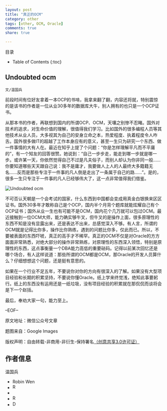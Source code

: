 ```yaml
---
layout: post
title: "真正的OCM"
category: other
tags: [other, OCM, Oracle]
comments: true
share: true

---
```



目录

* Table of Contents
{:toc}

## Undoubted ocm ##

`文/温国兵`

前段时间有位好友拿着一本OCP的书啃，我拿来翻了翻，内容还将就，特别震惊的是该书的作者是一位从业30多年的数据库大牛，别人拥有的也只是一个OCP证书。

从那本书的作者，再联想到国内的所谓OCP、OCM，天壤之别惨不忍睹。国外对技术的追求，对生命价值的理解，很值得我们学习。比如国外的很多编程人员等其他技术从业人员，大多视其为自己的安身立命之本，热爱程度、执着程度令人咋舌。国外很多做IT的超越了工作本身应有的意义，甚至一生只为研究一个东西、做一件事情的大有人在。最近在知乎上提了个问题：“你是怎样理解平凡而不平庸的”，有一个知友的回答很赞。她说到：“自己一步步走，能走到哪一步就是哪一步。或许某一天，你依然觉得自己不过是凡夫俗子，而别人却认为你非同一般……你要知道哪些天天跟自己说：我不是庸才，我要做人上人的人最终大多籍籍无名……反而是那些专注于一件事的凡人倒是走出了一条属于自己的路……”。是的，很多一生只专注于一件事的凡人已经够伟大了，这一点非常值得我们借鉴。

![Undoubted ocm ](http://i.imgur.com/U97n5D5.jpg)

不可否认天朝是一个会考试的国家，什么东西到中国都会变成用真金白银换来区区证书。国外30多年才敢称自己是个OCP，国内半个月背个题库就能炫耀自己有个OCP证书；国外从业一生也有可能不是OCM，国内花个几万就可以包过OCM。最近接触到一位OCM大师，能力确实够牛叉，但牛叉的是操作上面，很多原理性的东西不知是没有显露出来，还是表达不出来，总感觉深入不够。有人言，所谓的OCM就是记得比你多，操作比你熟练，遇到的问题比你多，仅此而已。所以，不要被表面的东西吓唬，真正的高手才不稀罕。真正的OCM不仅是对Oracle的方方面面非常熟悉，对绝大部分的操作非常熟练，对原理性的东西深入领悟，特别是原理性的东西，这点事衡量一个DBA能力高低的重要砝码。记得以前某次回忆还是哪个场合，有人这样说道：那些所谓的OCM都是OCM，那Oracle的开发人员算什么？仔细想想这个问题，还是挺有意思的。

如果在一个行业不足五年，不要说你对你的方向有很深入的了解。如果没有大型项目经验和长期的积累坚持，不要说你懂Oracle。纸上学来终觉浅，绝知此事要躬行。纸上的东西没有运用还是一纸垃圾，没有项目经验的积累就在那侃侃而谈将会是下一个赵括。

最后，奉劝大家一句，能力至上。

–EOF–

原文地址：微信公众号文章

题图来自：Google Images

版权声明：自由转载-非商用-非衍生-保持署名<a href="http://creativecommons.org/licenses/by-nc-nd/3.0/deed.zh" target="_blank">（创意共享3.0许可证）</a>

## 作者信息 ##

温国兵

* Robin Wen
* <a href="mailto:dbarobinwen@gmail.com"><img src="http://i.imgur.com/7yOaC7C.png" title="Robin's Gmail" border="0" height="16px" width="16px" alt="Robin's Gmail" /></a>
* <a href="https://github.com/dbarobin" target="_blank"><i class="fa fa-github"></i></a>
* <a href="https://dbarobin.github.io/" target="_blank"><img src="http://i.imgur.com/dEfMkyt.jpg" title="Robin's Blog" border="0" alt="Robin's Blog" height="16px" width="16px" /></a>
* <a href="http://blog.csdn.net/justdb" target="_blank"><img src="http://i.imgur.com/BROigUO.jpg" title="DBA@Robin's CSDN" height="16px" width="16px" border="0" alt="DBA@Robin's CSDN" /></a>